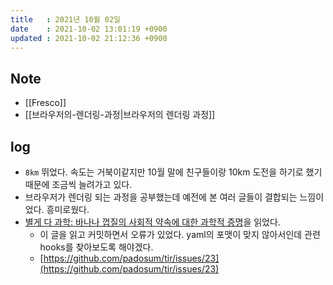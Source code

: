 ```yaml
---
title   : 2021년 10월 02일
date    : 2021-10-02 13:01:19 +0900
updated : 2021-10-02 21:12:36 +0900
---
```

## Note 
- [[Fresco]]
- [[브라우저의-렌더링-과정|브라우저의 렌더링 과정]]

## log
- `8km` 뛰었다. 속도는 거북이같지만 10월 말에 친구들이랑 10km 도전을 하기로 했기 때문에 조금씩 늘려가고 있다.
- 브라우저가 렌더링 되는 과정을 공부했는데 예전에 본 여러 글들이 결합되는 느낌이었다. 흥미로웠다. 
- [별게 다 과학: 바나나 껍질의 사회적 약속에 대한 과학적 증명](https://tir.netlify.app/History/banana)을 읽었다.  
	- 이 글을 읽고 커밋하면서 오류가 있었다. yaml의 포맷이 맞지 않아서인데 관련 hooks를 찾아보도록 해야겠다.  
	- [https://github.com/padosum/tir/issues/23](https://github.com/padosum/tir/issues/23)
